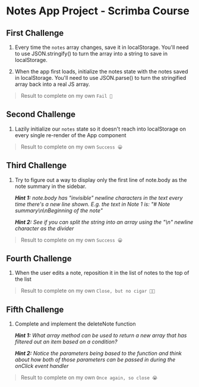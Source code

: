 # Notes App Project - Scrimba Course

## First Challenge

1. Every time the `notes` array changes, save it
   in localStorage. You'll need to use JSON.stringify()
   to turn the array into a string to save in localStorage.

2. When the app first loads, initialize the notes state
   with the notes saved in localStorage. You'll need to
   use JSON.parse() to turn the stringified array back
   into a real JS array.

> Result to complete on my own `Fail 🥲`

## Second Challenge

1. Lazily initialize our `notes` state so it doesn't
   reach into localStorage on every single re-render
   of the App component

> Result to complete on my own `Success 😀`

## Third Challenge

1. Try to figure out a way to display only the
   first line of note.body as the note summary in the
   sidebar.

   **_Hint 1:_** _note.body has "invisible" newline characters
   in the text every time there's a new line shown. E.g.
   the text in Note 1 is:
   "# Note summary\n\nBeginning of the note"_

   **_Hint 2:_** _See if you can split the string into an array
   using the "\n" newline character as the divider_

> Result to complete on my own `Success 😀`

## Fourth Challenge

1. When the user edits a note, reposition
   it in the list of notes to the top of the list

> Result to complete on my own `Close, but no cigar 🤦🥲`

## Fifth Challenge

1. Complete and implement the deleteNote function

   **_Hint 1:_** _What array method can be used to return a new
   array that has filtered out an item based
   on a condition?_

   **_Hint 2:_** _Notice the parameters being based to the function
   and think about how both of those parameters
   can be passed in during the onClick event handler_

> Result to complete on my own `Once again, so close 😭`
